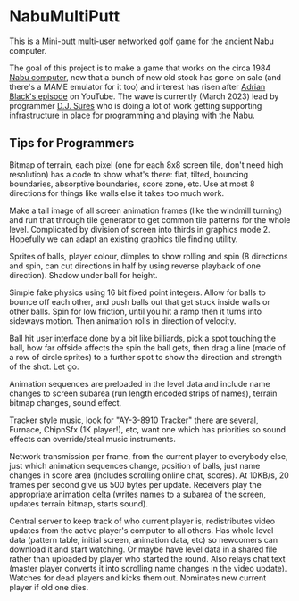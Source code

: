 # NabuMultiPutt

This is a Mini-putt multi-user networked golf game for the ancient Nabu
computer.

The goal of this project is to make a game that works on the circa 1984
[Nabu computer](https://en.wikipedia.org/wiki/NABU_Network), now that a
bunch of new old stock has gone on sale (and there's a MAME emulator for it
too) and interest has risen after
[Adrian Black's episode](https://www.youtube.com/watch?v=HLYjZoShjy0
"Adrian Black's Digital Basement episode about the Nabu") on YouTube.
The wave is currently (March 2023) lead by programmer
[D.J. Sures](https://www.youtube.com/@DJSures "DJSures Channel on YouTube")
who is doing a lot of work getting supporting infrastructure in place for
programming and playing with the Nabu.

## Tips for Programmers

Bitmap of terrain, each pixel (one for each 8x8 screen tile, don't need high
resolution) has a code to show what's there: flat, tilted, bouncing boundaries,
absorptive boundaries, score zone, etc.  Use at most 8 directions for things
like walls else it takes too much work.

Make a tall image of all screen animation frames (like the windmill turning)
and run that through tile generator to get common tile patterns for the whole
level.  Complicated by division of screen into thirds in graphics mode 2.
Hopefully we can adapt an existing graphics tile finding utility.

Sprites of balls, player colour, dimples to show rolling and spin (8 directions
and spin, can cut directions in half by using reverse playback of one
direction).  Shadow under ball for height.

Simple fake physics using 16 bit fixed point integers.  Allow for balls to
bounce off each other, and push balls out that get stuck inside walls or other
balls.  Spin for low friction, until you hit a ramp then it turns into sideways
motion.  Then animation rolls in direction of velocity.

Ball hit user interface done by a bit like billiards, pick a spot touching the
ball, how far offside affects the spin the ball gets, then drag a line (made of
a row of circle sprites) to a further spot to show the direction and strength
of the shot.  Let go.

Animation sequences are preloaded in the level data and include name changes to
screen subarea (run length encoded strips of names), terrain bitmap changes,
sound effect.

Tracker style music, look for "AY-3-8910 Tracker" there are several, Furnace,
ChipnSfx (1K player!), etc, want one which has priorities so sound effects can
override/steal music instruments.

Network transmission per frame, from the current player to everybody else, just
which animation sequences change, position of balls, just name changes in score
area (includes scrolling online chat, scores).  At 10KB/s, 20 frames per second
give us 500 bytes per update.  Receivers play the appropriate animation delta
(writes names to a subarea of the screen, updates terrain bitmap, starts
sound).

Central server to keep track of who current player is, redistributes video
updates from the active player's computer to all others.  Has whole level data
(pattern table, initial screen, animation data, etc) so newcomers can download
it and start watching.  Or maybe have level data in a shared file rather than
uploaded by player who started the round.  Also relays chat text (master player
converts it into scrolling name changes in the video update).  Watches for dead
players and kicks them out.  Nominates new current player if old one dies.

